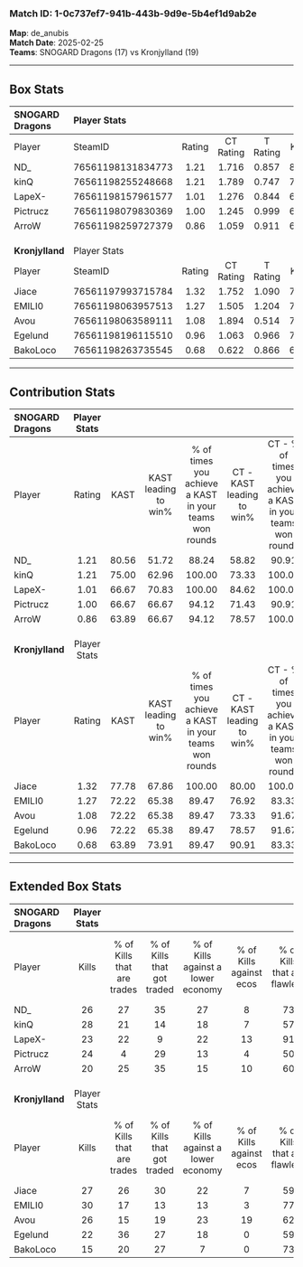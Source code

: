 ### Match ID: 1-0c737ef7-941b-443b-9d9e-5b4ef1d9ab2e  
**Map**: de_anubis  
**Match Date**: 2025-02-25  
**Teams**: SNOGARD Dragons (17) vs Kronjylland (19)  

---  

## Box Stats  

| **SNOGARD Dragons** | Player Stats      |        |           |          |       |      |       |         |        |      |     |
| :- | :- | :-: | :-: | :-: | :-: | :-: | :-: | :-: | :-: | :-: | :-: |
| Player              | SteamID           | Rating | CT Rating | T Rating | KAST  | ADR  | Kills | Assists | Deaths | K/D  | HS% |
| ND_                 | 76561198131834773 |  1.21  |   1.716   |  0.857   | 80.56 | 77.4 |  26   |    9    |   23   | 1.13 | 53  |
| kinQ                | 76561198255248668 |  1.21  |   1.789   |  0.747   | 75.00 | 75.0 |  28   |    9    |   23   | 1.22 | 42  |
| LapeX-              | 76561198157961577 |  1.01  |   1.276   |  0.844   | 66.67 | 68.1 |  23   |    6    |   22   | 1.05 | 17  |
| Pictrucz            | 76561198079830369 |  1.00  |   1.245   |  0.999   | 66.67 | 81.2 |  24   |    6    |   27   | 0.89 | 33  |
| ArroW               | 76561198259727379 |  0.86  |   1.059   |  0.911   | 63.89 | 63.3 |  20   |    7    |   25   | 0.80 | 80  |
|                     |                   |        |           |          |       |      |       |         |        |      |     |
|                     |                   |        |           |          |       |      |       |         |        |      |     |
|                     |                   |        |           |          |       |      |       |         |        |      |     |
| **Kronjylland**     | Player Stats      |        |           |          |       |      |       |         |        |      |     |
| Player              | SteamID           | Rating | CT Rating | T Rating | KAST  | ADR  | Kills | Assists | Deaths | K/D  | HS% |
| Jiace               | 76561197993715784 |  1.32  |   1.752   |  1.090   | 77.78 | 95.5 |  27   |   16    |   21   | 1.29 | 59  |
| EMILI0              | 76561198063957513 |  1.27  |   1.505   |  1.204   | 72.22 | 90.5 |  30   |    8    |   24   | 1.25 | 40  |
| Avou                | 76561198063589111 |  1.08  |   1.894   |  0.514   | 72.22 | 77.1 |  26   |    8    |   27   | 0.96 | 46  |
| Egelund             | 76561198196115510 |  0.96  |   1.063   |  0.966   | 72.22 | 56.2 |  22   |    8    |   24   | 0.92 | 27  |
| BakoLoco            | 76561198263735545 |  0.68  |   0.622   |  0.866   | 63.89 | 44.5 |  15   |    8    |   25   | 0.60 | 46  |
---  

## Contribution Stats  

| **SNOGARD Dragons** | Player Stats |       |                      |                                                        |                           |                                                             |                          |                                                            |
| :- | :-: | :-: | :-: | :-: | :-: | :-: | :-: | :-: |
| Player              |    Rating    | KAST  | KAST leading to win% | % of times you achieve a KAST in your teams won rounds | CT - KAST leading to win% | CT - % of times you achieve a KAST in your teams won rounds | T - KAST leading to win% | T - % of times you achieve a KAST in your teams won rounds |
| ND_                 |     1.21     | 80.56 |        51.72         |                         88.24                          |           58.82           |                            90.91                            |          41.67           |                           83.33                            |
| kinQ                |     1.21     | 75.00 |        62.96         |                         100.00                         |           73.33           |                           100.00                            |          50.00           |                           100.00                           |
| LapeX-              |     1.01     | 66.67 |        70.83         |                         100.00                         |           84.62           |                           100.00                            |          54.55           |                           100.00                           |
| Pictrucz            |     1.00     | 66.67 |        66.67         |                         94.12                          |           71.43           |                            90.91                            |          60.00           |                           100.00                           |
| ArroW               |     0.86     | 63.89 |        66.67         |                         94.12                          |           78.57           |                           100.00                            |          50.00           |                           83.33                            |
|                     |              |       |                      |                                                        |                           |                                                             |                          |                                                            |
|                     |              |       |                      |                                                        |                           |                                                             |                          |                                                            |
|                     |              |       |                      |                                                        |                           |                                                             |                          |                                                            |
| **Kronjylland**     | Player Stats |       |                      |                                                        |                           |                                                             |                          |                                                            |
| Player              |    Rating    | KAST  | KAST leading to win% | % of times you achieve a KAST in your teams won rounds | CT - KAST leading to win% | CT - % of times you achieve a KAST in your teams won rounds | T - KAST leading to win% | T - % of times you achieve a KAST in your teams won rounds |
| Jiace               |     1.32     | 77.78 |        67.86         |                         100.00                         |           80.00           |                           100.00                            |          53.85           |                           100.00                           |
| EMILI0              |     1.27     | 72.22 |        65.38         |                         89.47                          |           76.92           |                            83.33                            |          53.85           |                           100.00                           |
| Avou                |     1.08     | 72.22 |        65.38         |                         89.47                          |           73.33           |                            91.67                            |          54.55           |                           85.71                            |
| Egelund             |     0.96     | 72.22 |        65.38         |                         89.47                          |           78.57           |                            91.67                            |          50.00           |                           85.71                            |
| BakoLoco            |     0.68     | 63.89 |        73.91         |                         89.47                          |           90.91           |                            83.33                            |          58.33           |                           100.00                           |
---  

## Extended Box Stats  

| **SNOGARD Dragons** | Player Stats |                            |                            |                                    |                         |                              |                                 |        |                             |                                     |                          |                               |                            |
| :- | :-: | :-: | :-: | :-: | :-: | :-: | :-: | :-: | :-: | :-: | :-: | :-: | :-: |
| Player              |    Kills     | % of Kills that are trades | % of Kills that got traded | % of Kills against a lower economy | % of Kills against ecos | % of Kills that are flawless | % of Kills that are close duels | Deaths | % of Deaths that get traded | % of Deaths against a lower economy | % of Deaths against ecos | % of Deaths that are flawless | % of Deaths that are close |
| ND_                 |      26      |             27             |             35             |                 27                 |            8            |              73              |                8                |   23   |             22              |                  9                  |            0             |              57               |             0              |
| kinQ                |      28      |             21             |             14             |                 18                 |            7            |              57              |               11                |   23   |             17              |                  9                  |            4             |              78               |             4              |
| LapeX-              |      23      |             22             |             9              |                 22                 |           13            |              91              |                0                |   22   |             14              |                  9                  |            0             |              73               |             9              |
| Pictrucz            |      24      |             4              |             29             |                 13                 |            4            |              50              |                4                |   27   |             30              |                 15                  |            4             |              52               |             15             |
| ArroW               |      20      |             25             |             35             |                 15                 |           10            |              60              |                0                |   25   |             28              |                  8                  |            4             |              72               |             4              |
|                     |              |                            |                            |                                    |                         |                              |                                 |        |                             |                                     |                          |                               |                            |
|                     |              |                            |                            |                                    |                         |                              |                                 |        |                             |                                     |                          |                               |                            |
|                     |              |                            |                            |                                    |                         |                              |                                 |        |                             |                                     |                          |                               |                            |
| **Kronjylland**     | Player Stats |                            |                            |                                    |                         |                              |                                 |        |                             |                                     |                          |                               |                            |
| Player              |    Kills     | % of Kills that are trades | % of Kills that got traded | % of Kills against a lower economy | % of Kills against ecos | % of Kills that are flawless | % of Kills that are close duels | Deaths | % of Deaths that get traded | % of Deaths against a lower economy | % of Deaths against ecos | % of Deaths that are flawless | % of Deaths that are close |
| Jiace               |      27      |             26             |             30             |                 22                 |            7            |              59              |                0                |   21   |             33              |                  5                  |            0             |              52               |             5              |
| EMILI0              |      30      |             17             |             13             |                 13                 |            3            |              77              |               13                |   24   |             25              |                 17                  |            8             |              58               |             13             |
| Avou                |      26      |             15             |             19             |                 23                 |           19            |              62              |                4                |   27   |             30              |                 15                  |            4             |              78               |             4              |
| Egelund             |      22      |             36             |             27             |                 18                 |            0            |              59              |                5                |   24   |             17              |                  8                  |            0             |              67               |             4              |
| BakoLoco            |      15      |             20             |             27             |                 7                  |            0            |              73              |               13                |   25   |             16              |                  8                  |            0             |              76               |             0              |
